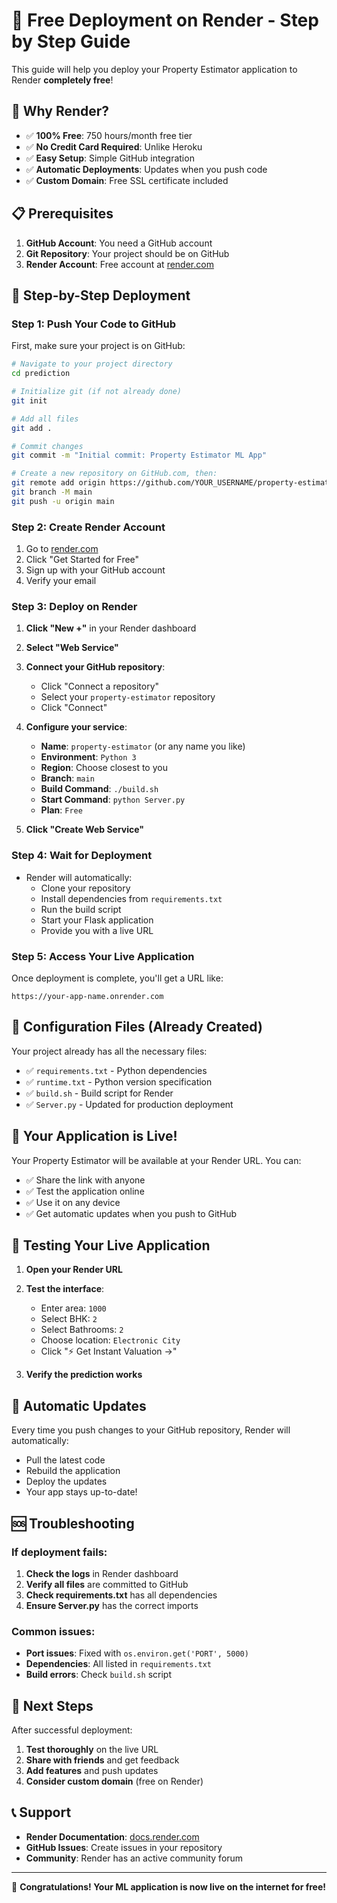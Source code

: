 # 🚀 Free Deployment on Render - Step by Step Guide

This guide will help you deploy your Property Estimator application to Render **completely free**!

## 🎯 Why Render?

- ✅ **100% Free**: 750 hours/month free tier
- ✅ **No Credit Card Required**: Unlike Heroku
- ✅ **Easy Setup**: Simple GitHub integration
- ✅ **Automatic Deployments**: Updates when you push code
- ✅ **Custom Domain**: Free SSL certificate included

## 📋 Prerequisites

1. **GitHub Account**: You need a GitHub account
2. **Git Repository**: Your project should be on GitHub
3. **Render Account**: Free account at [render.com](https://render.com)

## 🚀 Step-by-Step Deployment

### Step 1: Push Your Code to GitHub

First, make sure your project is on GitHub:

```bash
# Navigate to your project directory
cd prediction

# Initialize git (if not already done)
git init

# Add all files
git add .

# Commit changes
git commit -m "Initial commit: Property Estimator ML App"

# Create a new repository on GitHub.com, then:
git remote add origin https://github.com/YOUR_USERNAME/property-estimator.git
git branch -M main
git push -u origin main
```

### Step 2: Create Render Account

1. Go to [render.com](https://render.com)
2. Click "Get Started for Free"
3. Sign up with your GitHub account
4. Verify your email

### Step 3: Deploy on Render

1. **Click "New +"** in your Render dashboard
2. **Select "Web Service"**
3. **Connect your GitHub repository**:
   - Click "Connect a repository"
   - Select your `property-estimator` repository
   - Click "Connect"

4. **Configure your service**:
   - **Name**: `property-estimator` (or any name you like)
   - **Environment**: `Python 3`
   - **Region**: Choose closest to you
   - **Branch**: `main`
   - **Build Command**: `./build.sh`
   - **Start Command**: `python Server.py`
   - **Plan**: `Free`

5. **Click "Create Web Service"**

### Step 4: Wait for Deployment

- Render will automatically:
  - Clone your repository
  - Install dependencies from `requirements.txt`
  - Run the build script
  - Start your Flask application
  - Provide you with a live URL

### Step 5: Access Your Live Application

Once deployment is complete, you'll get a URL like:
```
https://your-app-name.onrender.com
```

## 🔧 Configuration Files (Already Created)

Your project already has all the necessary files:

- ✅ `requirements.txt` - Python dependencies
- ✅ `runtime.txt` - Python version specification
- ✅ `build.sh` - Build script for Render
- ✅ `Server.py` - Updated for production deployment

## 🎉 Your Application is Live!

Your Property Estimator will be available at your Render URL. You can:

- ✅ Share the link with anyone
- ✅ Test the application online
- ✅ Use it on any device
- ✅ Get automatic updates when you push to GitHub

## 📱 Testing Your Live Application

1. **Open your Render URL**
2. **Test the interface**:
   - Enter area: `1000`
   - Select BHK: `2`
   - Select Bathrooms: `2`
   - Choose location: `Electronic City`
   - Click "⚡ Get Instant Valuation →"

3. **Verify the prediction works**

## 🔄 Automatic Updates

Every time you push changes to your GitHub repository, Render will automatically:
- Pull the latest code
- Rebuild the application
- Deploy the updates
- Your app stays up-to-date!

## 🆘 Troubleshooting

### If deployment fails:

1. **Check the logs** in Render dashboard
2. **Verify all files** are committed to GitHub
3. **Check requirements.txt** has all dependencies
4. **Ensure Server.py** has the correct imports

### Common issues:

- **Port issues**: Fixed with `os.environ.get('PORT', 5000)`
- **Dependencies**: All listed in `requirements.txt`
- **Build errors**: Check `build.sh` script

## 🎯 Next Steps

After successful deployment:

1. **Test thoroughly** on the live URL
2. **Share with friends** and get feedback
3. **Add features** and push updates
4. **Consider custom domain** (free on Render)

## 📞 Support

- **Render Documentation**: [docs.render.com](https://docs.render.com)
- **GitHub Issues**: Create issues in your repository
- **Community**: Render has an active community forum

---

🎉 **Congratulations! Your ML application is now live on the internet for free!**
